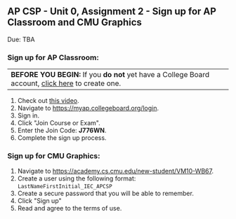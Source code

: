 ## AP CSP - Unit 0, Assignment 2 - Sign up for AP Classroom and CMU Graphics
Due: TBA

### Sign up for AP Classroom:

<table>
      <tr>
         <td>
            <b>BEFORE YOU BEGIN:</b> If you <b>do not</b> yet have a College Board account, <a href = https://account.collegeboard.org/login/signUp?appId=366&DURL=https://myap.collegeboard.org/login>click here</a> to create one.
         </td>
      </tr>
   </table>

1. Check out [this video](youtube.com/watch?v=A2XMsMkauVo&pp=0gcJCf8Ao7VqN5tD).
2. Navigate to https://myap.collegeboard.org/login.
3. Sign in.
4. Click "Join Course or Exam".
5. Enter the Join Code: **J776WN**.
6. Complete the sign up process.

### Sign up for CMU Graphics:

1. Navigate to https://academy.cs.cmu.edu/new-student/VM10-WB67.
2. Create a user using the following format: `LastNameFirstInitial_IEC_APCSP`
3. Create a secure password that you will be able to remember.
4. Click "Sign up"
5. Read and agree to the terms of use.
